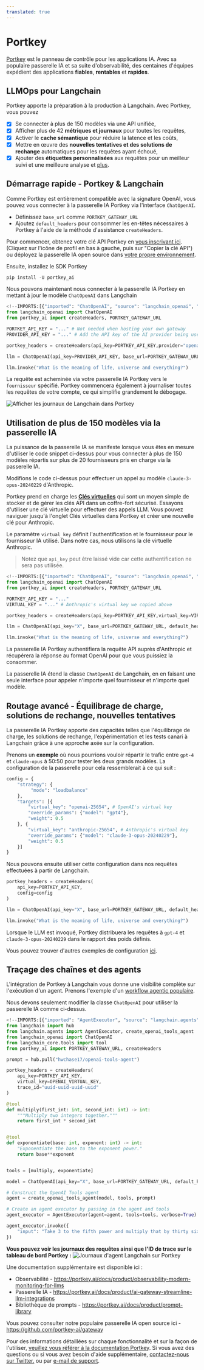 ```yaml
---
translated: true
---
```


# Portkey

[Portkey](https://portkey.ai) est le panneau de contrôle pour les applications IA. Avec sa populaire passerelle IA et sa suite d'observabilité, des centaines d'équipes expédient des applications **fiables**, **rentables** et **rapides**.

## LLMOps pour Langchain

Portkey apporte la préparation à la production à Langchain. Avec Portkey, vous pouvez
- [x] Se connecter à plus de 150 modèles via une API unifiée,
- [x] Afficher plus de 42 **métriques et journaux** pour toutes les requêtes,
- [x] Activer le **cache sémantique** pour réduire la latence et les coûts,
- [x] Mettre en œuvre des **nouvelles tentatives et des solutions de rechange** automatiques pour les requêtes ayant échoué,
- [x] Ajouter des **étiquettes personnalisées** aux requêtes pour un meilleur suivi et une meilleure analyse et [plus](https://portkey.ai/docs).

## Démarrage rapide - Portkey & Langchain

Comme Portkey est entièrement compatible avec la signature OpenAI, vous pouvez vous connecter à la passerelle IA Portkey via l'interface `ChatOpenAI`.

- Définissez `base_url` comme `PORTKEY_GATEWAY_URL`
- Ajoutez `default_headers` pour consommer les en-têtes nécessaires à Portkey à l'aide de la méthode d'assistance `createHeaders`.

Pour commencer, obtenez votre clé API Portkey en [vous inscrivant ici](https://app.portkey.ai/signup). (Cliquez sur l'icône de profil en bas à gauche, puis sur "Copier la clé API") ou déployez la passerelle IA open source dans [votre propre environnement](https://github.com/Portkey-AI/gateway/blob/main/docs/installation-deployments.md).

Ensuite, installez le SDK Portkey

```python
pip install -U portkey_ai
```

Nous pouvons maintenant nous connecter à la passerelle IA Portkey en mettant à jour le modèle `ChatOpenAI` dans Langchain

```python
<!--IMPORTS:[{"imported": "ChatOpenAI", "source": "langchain_openai", "docs": "https://api.python.langchain.com/en/latest/chat_models/langchain_openai.chat_models.base.ChatOpenAI.html", "title": "Portkey"}]-->
from langchain_openai import ChatOpenAI
from portkey_ai import createHeaders, PORTKEY_GATEWAY_URL

PORTKEY_API_KEY = "..." # Not needed when hosting your own gateway
PROVIDER_API_KEY = "..." # Add the API key of the AI provider being used

portkey_headers = createHeaders(api_key=PORTKEY_API_KEY,provider="openai")

llm = ChatOpenAI(api_key=PROVIDER_API_KEY, base_url=PORTKEY_GATEWAY_URL, default_headers=portkey_headers)

llm.invoke("What is the meaning of life, universe and everything?")
```

La requête est acheminée via votre passerelle IA Portkey vers le `fournisseur` spécifié. Portkey commencera également à journaliser toutes les requêtes de votre compte, ce qui simplifie grandement le débogage.

![Afficher les journaux de Langchain dans Portkey](https://assets.portkey.ai/docs/langchain-logs.gif)

## Utilisation de plus de 150 modèles via la passerelle IA

La puissance de la passerelle IA se manifeste lorsque vous êtes en mesure d'utiliser le code snippet ci-dessus pour vous connecter à plus de 150 modèles répartis sur plus de 20 fournisseurs pris en charge via la passerelle IA.

Modifions le code ci-dessus pour effectuer un appel au modèle `claude-3-opus-20240229` d'Anthropic.

Portkey prend en charge les **[Clés virtuelles](https://docs.portkey.ai/docs/product/ai-gateway-streamline-llm-integrations/virtual-keys)** qui sont un moyen simple de stocker et de gérer les clés API dans un coffre-fort sécurisé. Essayons d'utiliser une clé virtuelle pour effectuer des appels LLM. Vous pouvez naviguer jusqu'à l'onglet Clés virtuelles dans Portkey et créer une nouvelle clé pour Anthropic.

Le paramètre `virtual_key` définit l'authentification et le fournisseur pour le fournisseur IA utilisé. Dans notre cas, nous utilisons la clé virtuelle Anthropic.

> Notez que `api_key` peut être laissé vide car cette authentification ne sera pas utilisée.

```python
<!--IMPORTS:[{"imported": "ChatOpenAI", "source": "langchain_openai", "docs": "https://api.python.langchain.com/en/latest/chat_models/langchain_openai.chat_models.base.ChatOpenAI.html", "title": "Portkey"}]-->
from langchain_openai import ChatOpenAI
from portkey_ai import createHeaders, PORTKEY_GATEWAY_URL

PORTKEY_API_KEY = "..."
VIRTUAL_KEY = "..." # Anthropic's virtual key we copied above

portkey_headers = createHeaders(api_key=PORTKEY_API_KEY,virtual_key=VIRTUAL_KEY)

llm = ChatOpenAI(api_key="X", base_url=PORTKEY_GATEWAY_URL, default_headers=portkey_headers, model="claude-3-opus-20240229")

llm.invoke("What is the meaning of life, universe and everything?")
```

La passerelle IA Portkey authentifiera la requête API auprès d'Anthropic et récupérera la réponse au format OpenAI pour que vous puissiez la consommer.

La passerelle IA étend la classe `ChatOpenAI` de Langchain, en en faisant une seule interface pour appeler n'importe quel fournisseur et n'importe quel modèle.

## Routage avancé - Équilibrage de charge, solutions de rechange, nouvelles tentatives

La passerelle IA Portkey apporte des capacités telles que l'équilibrage de charge, les solutions de rechange, l'expérimentation et les tests canari à Langchain grâce à une approche axée sur la configuration.

Prenons un **exemple** où nous pourrions vouloir répartir le trafic entre `gpt-4` et `claude-opus` à 50:50 pour tester les deux grands modèles. La configuration de la passerelle pour cela ressemblerait à ce qui suit :

```python
config = {
    "strategy": {
         "mode": "loadbalance"
    },
    "targets": [{
        "virtual_key": "openai-25654", # OpenAI's virtual key
        "override_params": {"model": "gpt4"},
        "weight": 0.5
    }, {
        "virtual_key": "anthropic-25654", # Anthropic's virtual key
        "override_params": {"model": "claude-3-opus-20240229"},
        "weight": 0.5
    }]
}
```

Nous pouvons ensuite utiliser cette configuration dans nos requêtes effectuées à partir de Langchain.

```python
portkey_headers = createHeaders(
    api_key=PORTKEY_API_KEY,
    config=config
)

llm = ChatOpenAI(api_key="X", base_url=PORTKEY_GATEWAY_URL, default_headers=portkey_headers)

llm.invoke("What is the meaning of life, universe and everything?")
```

Lorsque le LLM est invoqué, Portkey distribuera les requêtes à `gpt-4` et `claude-3-opus-20240229` dans le rapport des poids définis.

Vous pouvez trouver d'autres exemples de configuration [ici](https://docs.portkey.ai/docs/api-reference/config-object#examples).

## **Traçage des chaînes et des agents**

L'intégration de Portkey à Langchain vous donne une visibilité complète sur l'exécution d'un agent. Prenons l'exemple d'un [workflow agentic populaire](https://python.langchain.com/docs/use_cases/tool_use/quickstart/#agents).

Nous devons seulement modifier la classe `ChatOpenAI` pour utiliser la passerelle IA comme ci-dessus.

```python
<!--IMPORTS:[{"imported": "AgentExecutor", "source": "langchain.agents", "docs": "https://api.python.langchain.com/en/latest/agents/langchain.agents.agent.AgentExecutor.html", "title": "Portkey"}, {"imported": "create_openai_tools_agent", "source": "langchain.agents", "docs": "https://api.python.langchain.com/en/latest/agents/langchain.agents.openai_tools.base.create_openai_tools_agent.html", "title": "Portkey"}, {"imported": "ChatOpenAI", "source": "langchain_openai", "docs": "https://api.python.langchain.com/en/latest/chat_models/langchain_openai.chat_models.base.ChatOpenAI.html", "title": "Portkey"}, {"imported": "tool", "source": "langchain_core.tools", "docs": "https://api.python.langchain.com/en/latest/tools/langchain_core.tools.tool.html", "title": "Portkey"}]-->
from langchain import hub
from langchain.agents import AgentExecutor, create_openai_tools_agent
from langchain_openai import ChatOpenAI
from langchain_core.tools import tool
from portkey_ai import PORTKEY_GATEWAY_URL, createHeaders

prompt = hub.pull("hwchase17/openai-tools-agent")

portkey_headers = createHeaders(
    api_key=PORTKEY_API_KEY,
    virtual_key=OPENAI_VIRTUAL_KEY,
    trace_id="uuid-uuid-uuid-uuid"
)

@tool
def multiply(first_int: int, second_int: int) -> int:
    """Multiply two integers together."""
    return first_int * second_int


@tool
def exponentiate(base: int, exponent: int) -> int:
    "Exponentiate the base to the exponent power."
    return base**exponent


tools = [multiply, exponentiate]

model = ChatOpenAI(api_key="X", base_url=PORTKEY_GATEWAY_URL, default_headers=portkey_headers, temperature=0)

# Construct the OpenAI Tools agent
agent = create_openai_tools_agent(model, tools, prompt)

# Create an agent executor by passing in the agent and tools
agent_executor = AgentExecutor(agent=agent, tools=tools, verbose=True)

agent_executor.invoke({
    "input": "Take 3 to the fifth power and multiply that by thirty six, then square the result"
})
```

**Vous pouvez voir les journaux des requêtes ainsi que l'ID de trace sur le tableau de bord Portkey :**
![Journaux d'agent Langchain sur Portkey](https://assets.portkey.ai/docs/agent_tracing.gif)

Une documentation supplémentaire est disponible ici :
- Observabilité - https://portkey.ai/docs/product/observability-modern-monitoring-for-llms
- Passerelle IA - https://portkey.ai/docs/product/ai-gateway-streamline-llm-integrations
- Bibliothèque de prompts - https://portkey.ai/docs/product/prompt-library

Vous pouvez consulter notre populaire passerelle IA open source ici - https://github.com/portkey-ai/gateway

Pour des informations détaillées sur chaque fonctionnalité et sur la façon de l'utiliser, [veuillez vous référer à la documentation Portkey](https://portkey.ai/docs). Si vous avez des questions ou si vous avez besoin d'aide supplémentaire, [contactez-nous sur Twitter.](https://twitter.com/portkeyai) ou par [e-mail de support](mailto:hello@portkey.ai).
